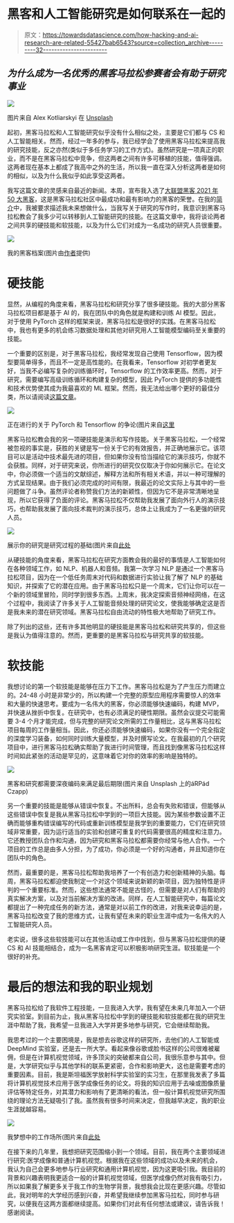 # 黑客和人工智能研究是如何联系在一起的

> 原文：<https://towardsdatascience.com/how-hacking-and-ai-research-are-related-55427bab6543?source=collection_archive---------32----------------------->

## *为什么成为一名优秀的黑客马拉松参赛者会有助于研究事业*

![](img/0b61adf39091f31ff85a6d122a23cee9.png)

图片来自 Alex Kotliarskyi 在 [Unsplash](https://unsplash.com/photos/QBpZGqEMsKg)

起初，黑客马拉松和人工智能研究似乎没有什么相似之处，主要是它们都与 CS 和人工智能相关。然而，经过一年多的参与，我已经学会了使用黑客马拉松来提高我的研究技能，反之亦然(类似于多任务学习的工作方式)。虽然研究是一项真正的职业，而不是在黑客马拉松中竞争，但这两者之间有许多可移植的技能，值得强调。这两者现在基本上都成了我高中之外的生活，所以我一直在深入分析这两者是如何的相似，以及为什么我似乎如此享受这两者。

我写这篇文章的灵感来自最近的新闻。本周，宣布我入选了[大联盟黑客 2021 年 50 大黑客](https://top.mlh.io/2021)，这是黑客马拉松社区中最成功和最有影响力的黑客的荣誉。在我的[简介](https://top.mlh.io/2021/profiles/ayaan-haque)中，我被要求描述我未来想做什么，当我写关于研究的写作时，我意识到黑客马拉松教会了我多少可以转移到人工智能研究的技能。在这篇文章中，我将谈论两者之间共享的硬技能和软技能，以及为什么它们对成为一名成功的研究人员很重要。

![](img/ea99d953bca490374e718b3da082b11d.png)

我的黑客档案(图片由[作者](https://top.mlh.io/2021/profiles/ayaan-haque)提供)

# 硬技能

显然，从编程的角度来看，黑客马拉松和研究分享了很多硬技能。我的大部分黑客马拉松项目都是基于 AI 的，我在团队中的角色就是构建和训练 AI 模型。因此，对于使用 PyTorch 这样的框架来说，黑客马拉松是很好的实践。在黑客马拉松中，我也有更多的机会练习数据处理和其他对研究用人工智能模型编码至关重要的技能。

一个重要的区别是，对于黑客马拉松，我经常发现自己使用 Tensorflow，因为模型要简单得多，而且不一定是高性能的。在我看来，Tensorflow 对初学者更友好，当我不必编写复杂的训练循环时，Tensorflow 的工作效率更高。然而，对于研究，需要编写高级训练循环和构建复杂的模型，因此 PyTorch 提供的多功能性和技术优势使其成为我最喜欢的 ML 框架。然而，我无法给出哪个更好的最佳分类，所以请阅读[这篇文章](/pytorch-vs-tensorflow-spotting-the-difference-25c75777377b#:~:text=So%2C%20both%20TensorFlow%20and%20PyTorch,from%20which%20you%20may%20choose.)。

![](img/596a438533dc2b2beb387b147ea8df32.png)

正在进行的关于 PyTorch 和 Tensorflow 的争论(图片来自[这里](https://www.aws.ps/pytorch-vs-tensorflow-machine-learning-frameworks-comparison/)

黑客马拉松教会我的另一项硬技能是演示和写作技能。关于黑客马拉松，一个经常被忽视的事实是，获胜的关键是写一份关于它的有效报告，并正确地展示它。该项目可以是活动中技术最先进的项目，但如果你没有恰当描绘它的演示技巧，你就不会获胜。同样，对于研究来说，你所进行的研究仅仅取决于你如何展示它。在论文中，你必须做一个适当的文献综述，解释方法和所有相关术语，并以一种可理解的方式呈现结果。由于我们必须完成的时间有限，我最近的论文实际上与其中的一些问题做了斗争。虽然评论者称赞我们方法的新颖性，但因为它不是非常清晰地呈现，所以它获得了负面的评论。黑客马拉松不仅帮助我发展了面向外行人的演示技巧，也帮助我发展了面向技术裁判的演示技巧，总体上让我成为了一名更强的研究人员。

![](img/686af0c969a4a699d6405a3217f10dee.png)

展示你的研究是研究过程的基础(图片来自[此处](https://www.google.com/url?sa=i&url=https%3A%2F%2Fwww.computer.org%2Fpublications%2Ftech-news%2Fevents%2Fieee-cvpr-conference-on-computer-vision-and-pattern-recognition-2019-paper-presentations&psig=AOvVaw1-b_rA9mu81Kvtl6HkswkU&ust=1625549173704000&source=images&cd=vfe&ved=0CAsQjhxqFwoTCNjppumYy_ECFQAAAAAdAAAAABAD)

从硬技能的角度来看，黑客马拉松在研究方面教会我的最好的事情是人工智能如何在各种领域工作，如 NLP、机器人和音频。我第一次学习 NLP 是通过一个黑客马拉松项目，因为在一个低任务周末对代码和数据进行实验让我了解了 NLP 的基础知识，并探索了它的潜在应用。由于黑客马拉松只是一个周末，它们让你可以在一个新的领域里冒险，同时学到很多东西。上周末，我决定探索音频神经网络，在这个过程中，我阅读了许多关于人工智能音频处理的研究论文，使我能够确定这是否是我未来的潜在研究领域。黑客马拉松自由流动的特性极大地帮助了研究工作。

除了列出的这些，还有许多其他明显的硬技能是黑客马拉松和研究共享的，但这些是我认为值得注意的。然而，更重要的是黑客马拉松与研究共享的软技能。

# 软技能

我想讨论的第一个软技能是能够在压力下工作。黑客马拉松是为了产生压力而建立的。24-48 小时是非常少的，所以构建一个完整的原型应用程序需要惊人的效率和大量的快速思考。要成为一名伟大的黑客，你必须能够快速编码，构建 MVP，并快速从挫折中恢复。在研究中，也有必须满足的硬性期限。虽然会议提交可能需要 3-4 个月才能完成，但与完整的研究论文所需的工作量相比，这与黑客马拉松项目每周的工作量相当。因此，你还必须能够快速编码，如果你没有一个完全指定的深度学习装备，如何同时训练大量模型，并及时撰写论文。在我最初的几个研究项目中，进行黑客马拉松确实帮助了我进行时间管理，而且找到像黑客马拉松这样时间如此紧张的活动是罕见的，这意味着它对你的效率的影响是独特的。

![](img/28b4f216ecf8877b53a47f622f11da36.png)

黑客和研究都需要深夜编码来满足最后期限(图片来自 Unsplash 上的áRPád Czapp)

另一个重要的技能是能够从错误中恢复。不出所料，总会有失败和错误，但能够从这些错误中恢复是我从黑客马拉松中学到的一项巨大技能。因为某些参数设置不正确而能够重构错误编写的代码或重新训练模型是我学到的重要能力，它们在研究领域非常重要，因为运行适当的实验和创建可重复的代码需要很高的精度和注意力。它还教授团队合作和沟通，因为研究和黑客马拉松都需要你经常与他人合作。一个项目的工作总是由多人分担，为了成功，你必须是一个好的沟通者，并且知道你在团队中的角色。

然而，最重要的是，黑客马拉松帮助我培养了一个有创造力和创新精神的头脑。每周，黑客马拉松都迫使我制定一个对这个领域来说新颖的新项目，因为独特性是评判的一个重要标准。然而，这些想法通常不能是古怪的，但需要是对人们有帮助的真实解决方案，以及对当前解决方案的改进。同样，在人工智能研究中，每篇论文都提出了一种完成任务的新方法，通常是对以前工作的改进，对我来说幸运的是，黑客马拉松改变了我的思维方式，让我有望在未来的职业生涯中成为一名伟大的人工智能研究人员。

老实说，很多这些软技能可以在其他活动或工作中找到，但与黑客马拉松提供的硬 CS 和 AI 技能相结合，成为一名黑客肯定可以积极影响研究生涯。软技能是一个很好的补充。

# 最后的想法和我的职业规划

黑客马拉松给了我软件工程技能，一旦我进入大学，我有望在未来几年加入一个研究实验室。到目前为止，我从黑客马拉松中学到的硬技能和软技能都在我的研究生涯中帮助了我，我希望一旦我进入大学并更多地参与研究，它会继续帮助我。

我思考过的一个主要困境是，我是想去谷歌这样的研究所，去他们的人工智能或 DeepMind 实验室，还是去一所大学。看起来像谷歌或脸书这样的公司很难被雇佣，但是在计算机视觉领域，许多顶尖的突破都来自公司，我很乐意参与其中。但是，大学研究似乎与其他学科的联系更紧密，合作和影响更大，这也是需要考虑的重要因素。目前，我是斯坦福医学放射科学实验室的实习生，在那里我发表了多篇将计算机视觉技术应用于医学成像任务的论文。将我的知识应用于去噪或图像质量评估等特定任务，对其潜力和影响有了更清晰的看法，但一般计算机视觉研究所围绕的理论方法无疑吸引了我。虽然我有很多时间来决定，但我越早决定，我的职业生涯就越容易。

![](img/1c18309d78e428f9d744cc7addbccce2.png)

我梦想中的工作场所(图片来自[此处](https://www.google.com/url?sa=i&url=https%3A%2F%2Fventurebeat.com%2F2019%2F12%2F10%2Fdeepminds-dreamer-ai-uses-the-past-to-predict-the-future%2F&psig=AOvVaw01tsvR637a9WJ_zkRXxyig&ust=1625550472972000&source=images&cd=vfe&ved=0CAsQjhxqFwoTCLCFwtSdy_ECFQAAAAAdAAAAABAK)

在接下来的几年里，我想把研究范围缩小到一个领域。目前，我在两个主要领域进行研究:医学成像和普通计算机视觉。根据我在这些领域的成功以及未来的机会，我认为自己会更多地参与行业研究和通用计算机视觉，因为这更吸引我。我目前的背景和兴趣表明我更适合一般的计算机视觉领域，但医学成像仍然对我有吸引力，所以如果我了解更多关于我工作的生物学背景，我想我会比现在更感兴趣。尽管如此，我对明年的大学经历感到兴奋，并希望我继续参加黑客马拉松，同时参与研究，以便我在这两方面都继续提高。如果你们对此有任何想法或建议，请告诉我！感谢阅读。